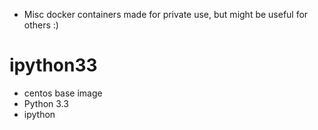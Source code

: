 * Misc docker containers made for private use, but might be useful for others :)

# ipython33
* centos base image
* Python 3.3
* ipython
